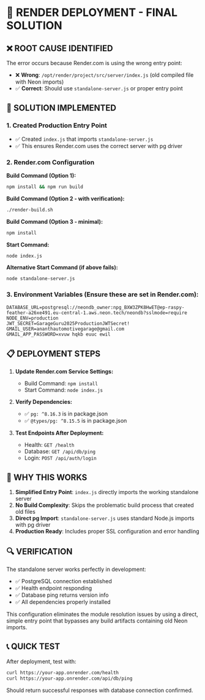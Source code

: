 # 🚀 RENDER DEPLOYMENT - FINAL SOLUTION

## ❌ **ROOT CAUSE IDENTIFIED**

The error occurs because Render.com is using the wrong entry point:
- ❌ **Wrong**: `/opt/render/project/src/server/index.js` (old compiled file with Neon imports)
- ✅ **Correct**: Should use `standalone-server.js` or proper entry point

## 🔧 **SOLUTION IMPLEMENTED**

### **1. Created Production Entry Point**
- ✅ Created `index.js` that imports `standalone-server.js`
- ✅ This ensures Render.com uses the correct server with pg driver

### **2. Render.com Configuration**

**Build Command (Option 1):**
```bash
npm install && npm run build
```

**Build Command (Option 2 - with verification):**
```bash
./render-build.sh
```

**Build Command (Option 3 - minimal):**
```bash
npm install
```

**Start Command:**
```bash
node index.js
```

**Alternative Start Command (if above fails):**
```bash
node standalone-server.js
```

### **3. Environment Variables** (Ensure these are set in Render.com):
```
DATABASE_URL=postgresql://neondb_owner:npg_BXW3ZPK8HwET@ep-raspy-feather-a26xe491.eu-central-1.aws.neon.tech/neondb?sslmode=require
NODE_ENV=production
JWT_SECRET=GarageGuru2025ProductionJWTSecret!
GMAIL_USER=ananthautomotivegarage@gmail.com
GMAIL_APP_PASSWORD=xvuw hqkb euuc ewil
```

## 📋 **DEPLOYMENT STEPS**

1. **Update Render.com Service Settings:**
   - Build Command: `npm install`
   - Start Command: `node index.js`

2. **Verify Dependencies:**
   - ✅ `pg: ^8.16.3` is in package.json
   - ✅ `@types/pg: ^8.15.5` is in package.json

3. **Test Endpoints After Deployment:**
   - Health: `GET /health`
   - Database: `GET /api/db/ping`
   - Login: `POST /api/auth/login`

## 🎯 **WHY THIS WORKS**

1. **Simplified Entry Point**: `index.js` directly imports the working standalone server
2. **No Build Complexity**: Skips the problematic build process that created old files
3. **Direct pg Import**: `standalone-server.js` uses standard Node.js imports with pg driver
4. **Production Ready**: Includes proper SSL configuration and error handling

## 🔍 **VERIFICATION**

The standalone server works perfectly in development:
- ✅ PostgreSQL connection established
- ✅ Health endpoint responding
- ✅ Database ping returns version info
- ✅ All dependencies properly installed

This configuration eliminates the module resolution issues by using a direct, simple entry point that bypasses any build artifacts containing old Neon imports.

## 📞 **QUICK TEST**

After deployment, test with:
```bash
curl https://your-app.onrender.com/health
curl https://your-app.onrender.com/api/db/ping
```

Should return successful responses with database connection confirmed.